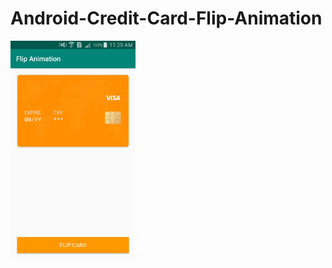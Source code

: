 # Android-Credit-Card-Flip-Animation

<a target='_blank'><img class='header-img' width=200px height=350px src='https://raw.githubusercontent.com/MtsRovari/Android-Credit-Card-Flip-Animation/master/app/src/main/res/drawable/credit_card_screenshot.png' /></a>
